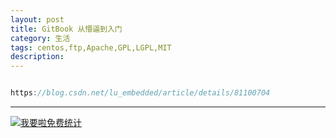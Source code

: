 ```yaml
---
layout: post
title: GitBook 从懵逼到入门
category: 生活
tags: centos,ftp,Apache,GPL,LGPL,MIT
description: 
---
```


```javascript

https://blog.csdn.net/lu_embedded/article/details/81100704

```



---


<script language="javascript" type="text/javascript" src="//js.users.51.la/19176892.js"></script>
<noscript><a href="//www.51.la/?19176892" target="_blank"><img alt="&#x6211;&#x8981;&#x5566;&#x514D;&#x8D39;&#x7EDF;&#x8BA1;" src="//img.users.51.la/19176892.asp" style="border:none" /></a></noscript>

